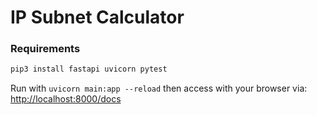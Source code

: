 # IP Subnet Calculator

### Requirements

```bash
pip3 install fastapi uvicorn pytest
```

Run with `uvicorn main:app --reload` then access with your browser via:
[http://localhost:8000/docs](http://localhost:8000/docs)

